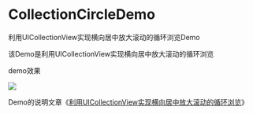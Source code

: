 # CollectionCircleDemo
利用UICollectionView实现横向居中放大滚动的循环浏览Demo

该Demo是利用UICollectionView实现横向居中放大滚动的循环浏览

demo效果

![](http://cdn.hudongdong.com/20170524.gif)

Demo的说明文章《[利用UICollectionView实现横向居中放大滚动的循环浏览](http://www.hudongdong.com/ios/557.html)》
